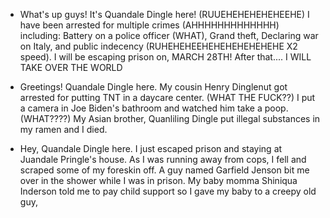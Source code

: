 - What's up guys! It's Quandale Dingle here! (RUUEHEHEHEHEHEEHE) I have been arrested for multiple crimes (AHHHHHHHHHHHHH) including: Battery on a police officer (WHAT), Grand theft, Declaring war on Italy, and public indecency (RUHEHEHEEHEHEHEHEHEHEHE X2 speed). I will be escaping prison on, MARCH 28TH! After that.... I WILL TAKE OVER THE WORLD

- Greetings! Quandale Dingle here. My cousin Henry Dinglenut got arrested for putting TNT in a daycare center. (WHAT THE FUCK??) I put a camera in Joe Biden's bathroom and watched him take a poop. (WHAT????) My Asian brother, Quanliling Dingle put illegal substances in my ramen and I died.

- Hey, Quandale Dingle here. I just escaped prison and staying at Juandale Pringle's house. As I was running away from cops, I fell and scraped some of my foreskin off. A guy named Garfield Jenson bit me over in the shower while I was in prison. My baby momma Shiniqua Inderson told me to pay child support so I gave my baby to a creepy old guy,
